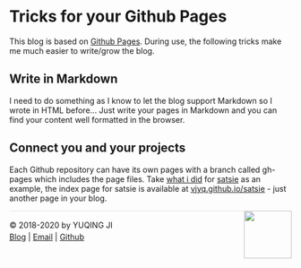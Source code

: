 # Tricks for your Github Pages

This blog is based on [Github Pages](https://pages.github.com).
During use, the following tricks make me much easier to write/grow the blog.

## Write in Markdown

I need to do something as I know to let the blog support Markdown so I wrote in HTML before...
Just write your pages in Markdown and you can find your content well formatted in the browser.

## Connect you and your projects

Each Github repository can have its own pages with a branch called gh-pages which includes the page files.
Take [what i did](https://github.com/vjyq/satsie/commit/fdba634322ebda88d450a9bd054a4be50b25a5f8) for [satsie](https://github.com/vjyq/satsie) as an example,
the index page for satsie is available at [vjyq.github.io/satsie](https://vjyq.github.io/satsie) - just another page in your blog.

<div><a href="https://vjyq.github.io/en/about"><img src="https://github.com/vjyq/vjyq.github.io/blob/master/avatar.png?raw=true" style="float:right;width:85px;height:85px"/></a></div><div style="border-top:1px solid #e1e4e8;padding-top:16px"></div>
<div>© 2018-2020 by YUQING JI</div>
<div style="padding-top:0.3em"><a href="https://vjyq.github.io/">Blog</a> | <a href="mailto:yuqing.ji@outlook.com">Email</a> | <a href="https://github.com/vjyq">Github</a></div>